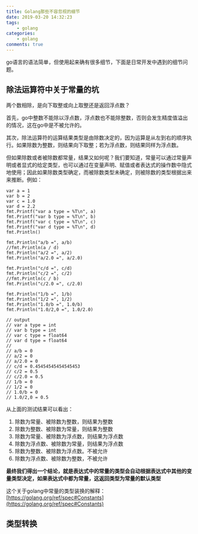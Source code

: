```yaml
---
title: Golang那些不容忽视的细节
date: 2019-03-20 14:32:23
tags:
    - golang
categories:
    - golang
conments: true
---
```


go语言的语法简单，但使用起来确有很多细节，下面是日常开发中遇到的细节问题。
<!-- more -->
## 除法运算符中关于常量的坑

两个数相除，是向下取整或向上取整还是返回浮点数？

首先，go中整数不能除以浮点数，浮点数也不能除整数，否则会发生精度值溢出的情况，这在go中是不被允许的。

其次，除法运算符的运算结果类型是由除数决定的，因为运算是从左到右的顺序执行。如果除数为整数，则结果向下取整；若为浮点数，则结果同样为浮点数。

但如果除数或者被除数都常量，结果又如何呢？我们要知道，常量可以通过常量声明或者显式的给定类型，也可以通过在变量声明、赋值或者表达式的操作数中隐式地使用；因此如果除数类型确定，而被除数类型未确定，则被除数的类型根据出来来推断。例如：
```golang
var a = 1
var b = 2
var c = 1.0
var d = 2.2
fmt.Printf("var a type = %T\n", a)
fmt.Printf("var b type = %T\n", b)
fmt.Printf("var c type = %T\n", c)
fmt.Printf("var d type = %T\n", d)
fmt.Println()

fmt.Println("a/b =", a/b)
//fmt.Println(a / d)
fmt.Println("a/2 =", a/2)
fmt.Println("a/2.0 =", a/2.0)

fmt.Println("c/d =", c/d)
fmt.Println("c/2 =", c/2)
//fmt.Println(c / b)
fmt.Println("c/2.0 =", c/2.0)

fmt.Println("1/b =", 1/b)
fmt.Println("1/2 =", 1/2)
fmt.Println("1.0/b =", 1.0/b)
fmt.Println("1.0/2,0 =", 1.0/2.0)

// output
// var a type = int
// var b type = int
// var c type = float64
// var d type = float64
//
// a/b = 0
// a/2 = 0
// a/2.0 = 0
// c/d = 0.45454545454545453
// c/2 = 0.5
// c/2.0 = 0.5
// 1/b = 0
// 1/2 = 0
// 1.0/b = 0
// 1.0/2,0 = 0.5
```

从上面的测试结果可以看出：
1. 除数为常量、被除数为整数，则结果为整数
2. 除数为整数、被除数为常量，则结果为整数
3. 除数为常量、被除数为浮点数，则结果为浮点数
4. 除数为浮点数、被除数为常量，则结果为浮点数
5. 除数为整数、被除数为浮点数。不被允许
6. 除数为浮点数、被除数为整数，不被允许

**最终我们得出一个结论，就是表达式中的常量的类型会自动根据表达式中其他的变量类型决定，如果表达式中都为常量，这返回类型为常量的默认类型**

这个关于golang中常量的类型装换的解释：[https://golang.org/ref/spec#Constants](https://golang.org/ref/spec#Constants)

## 类型转换